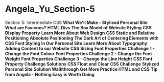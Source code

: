 # Angela_Yu_Section-5
Section 5: Intermediate CSS
**What We'll Make - Stylised Personal Site**
**What are Favicons?**
**HTML Divs**
**The Box Model of Website Styling**
**CSS Display Property**
**Learn More About Web Design**
**CSS Static and Relative Positioning**
**Absolute Positioning**
**The Dark Art of Centering Elements with CSS**
**Font Styling in Our Personal Site**
**Learn More About Typography**
**Adding Content to our Website**
**CSS Sizing**
**Font Properties Challenge 1 - Change the Font Colour**
**Font Properties Challenge 2 - Change the Font Weight**
**Font Properties Challenge 3 - Change the Line Height**
**CSS Font Property Challenge Solutions**
**CSS Float and Clear**
**CSS Challenge**
**Stylized Personal Site Solution Walkthrough**
**Get More Practice HTML and CSS**
**Tip from Angela - Nothing Easy is Worth Doing**
